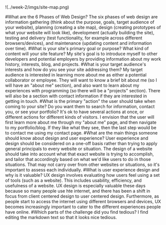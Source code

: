 !(../week-2/imgs/site-map.png)



#What are the 6 Phases of Web Design?
  The six phases of web design are information gathering (think about the purpose, goals, target audience of your website), planning (creating a site map), design (creating prototypes of what your website will look like), development (actually building the site), testing and delivery (test functionality, for example across different browsers/devices), and maintenance (updating content and information over time).
#What is your site's primary goal or purpose? What kind of content will your site feature?
  My site's goal is to introduce myself to other developers and potential employers by providing information about my work history, interests, blog, and projects.
#What is your target audience's interests and how do you see your site addressing them?
  My target audience is interested in learning more about me as either a potential collaborator or employee. They will want to know a brief bit about me (so I will have an "about me" section), and also want to learn about my experiences with programming (so there will be a "projects" section). There will also be a section with contact information if they are interested in getting in touch.
#What is the primary "action" the user should take when coming to your site? Do you want them to search for information, contact you, or see your portfolio? It's ok to have several actions at once, or different actions for different kinds of visitors.
  I envision that the user will first learn more about me through my "about me" page, and then navigate to my portfolio/blog. If they like what they see, then the last step would be to contact me using my contact page.
#What are the main things someone should know about design and user experience?
  User experience and design should be considered on a one-off basis rather than trying to apply general principals to every website or situation. The design of a website should take into account what that exact website is trying to accomplish, and tailor that accordingly based on what we'd like users to do in those situations. That may not carry over from other websites or situations, so it's important to assess each individually.
#What is user experience design and why is it valuable?
  UX design involves evaluating how users feel using a set of tools (such as a website). This includes usability, efficiency, and usefulness of a website. UX design is especially valuable these days because so many people use hte internet, and there has been a shift in focus from client centered design to user centered design. Furthermore, as people start to access the internet using different browsers and devices, UX becomes increasingly important to cater to the different experiences people have online.
#Which parts of the challenge did you find tedious?
  I find editing the markdown text so that it looks nice tedious.